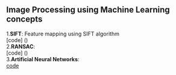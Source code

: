 <h2> Image Processing using Machine Learning concepts</h2>
  
1.**SIFT**: Feature mapping using SIFT algorithm<br>
[code] ()<br>
2.**RANSAC**: <br>
[code] ()<br>
3.**Artificial Neural Networks**:<br>
[code]()
